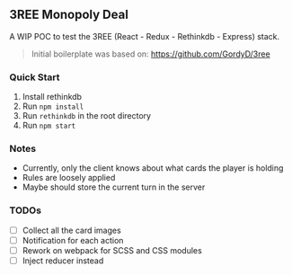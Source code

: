 ## 3REE Monopoly Deal

A WIP POC to test the 3REE (React - Redux - Rethinkdb - Express) stack.

> Initial boilerplate was based on: https://github.com/GordyD/3ree

### Quick Start

1. Install rethinkdb
1. Run `npm install`
1. Run `rethinkdb` in the root directory
1. Run `npm start`


### Notes

- Currently, only the client knows about what cards the player is holding
- Rules are loosely applied
- Maybe should store the current turn in the server


### TODOs

- [ ] Collect all the card images
- [ ] Notification for each action
- [ ] Rework on webpack for SCSS and CSS modules
- [ ] Inject reducer instead
